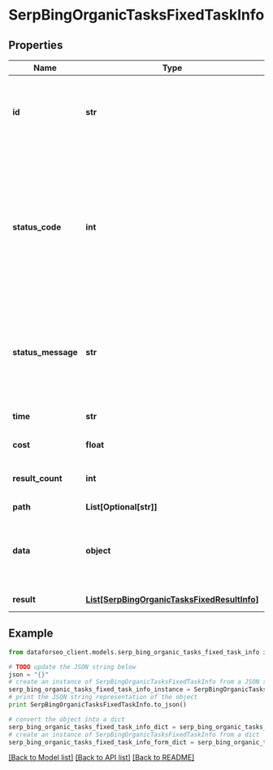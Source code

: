 # SerpBingOrganicTasksFixedTaskInfo


## Properties

Name | Type | Description | Notes
------------ | ------------- | ------------- | -------------
**id** | **str** | task identifier unique task identifier in our system in the UUID format | [optional] 
**status_code** | **int** | status code of the task generated by DataForSEO, can be within the following range: 10000-60000 you can find the full list of the response codes here | [optional] 
**status_message** | **str** | informational message of the task you can find the full list of general informational messages here | [optional] 
**time** | **str** | execution time, seconds | [optional] 
**cost** | **float** | total tasks cost, USD | [optional] 
**result_count** | **int** | number of elements in the result array | [optional] 
**path** | **List[Optional[str]]** | URL path | [optional] 
**data** | **object** | contains the same parameters that you specified in the POST request | [optional] 
**result** | [**List[SerpBingOrganicTasksFixedResultInfo]**](SerpBingOrganicTasksFixedResultInfo.md) | array of results | [optional] 

## Example

```python
from dataforseo_client.models.serp_bing_organic_tasks_fixed_task_info import SerpBingOrganicTasksFixedTaskInfo

# TODO update the JSON string below
json = "{}"
# create an instance of SerpBingOrganicTasksFixedTaskInfo from a JSON string
serp_bing_organic_tasks_fixed_task_info_instance = SerpBingOrganicTasksFixedTaskInfo.from_json(json)
# print the JSON string representation of the object
print SerpBingOrganicTasksFixedTaskInfo.to_json()

# convert the object into a dict
serp_bing_organic_tasks_fixed_task_info_dict = serp_bing_organic_tasks_fixed_task_info_instance.to_dict()
# create an instance of SerpBingOrganicTasksFixedTaskInfo from a dict
serp_bing_organic_tasks_fixed_task_info_form_dict = serp_bing_organic_tasks_fixed_task_info.from_dict(serp_bing_organic_tasks_fixed_task_info_dict)
```
[[Back to Model list]](../README.md#documentation-for-models) [[Back to API list]](../README.md#documentation-for-api-endpoints) [[Back to README]](../README.md)


